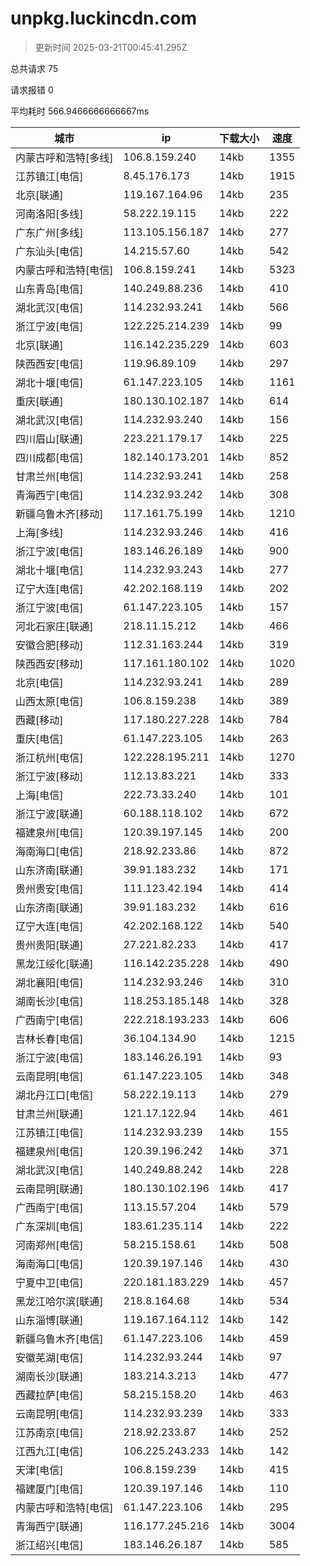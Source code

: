 
  # unpkg.luckincdn.com

  > 更新时间 2025-03-21T00:45:41.295Z
  
  总共请求 75

  请求报错 0

  平均耗时 566.9466666666667ms

|城市|ip|下载大小|速度|
|-----|----------|---|---|
|内蒙古呼和浩特[多线]|106.8.159.240|14kb|1355|
|江苏镇江[电信]|8.45.176.173|14kb|1915|
|北京[联通]|119.167.164.96|14kb|235|
|河南洛阳[多线]|58.222.19.115|14kb|222|
|广东广州[多线]|113.105.156.187|14kb|277|
|广东汕头[电信]|14.215.57.60|14kb|542|
|内蒙古呼和浩特[电信]|106.8.159.241|14kb|5323|
|山东青岛[电信]|140.249.88.236|14kb|410|
|湖北武汉[电信]|114.232.93.241|14kb|566|
|浙江宁波[电信]|122.225.214.239|14kb|99|
|北京[联通]|116.142.235.229|14kb|603|
|陕西西安[电信]|119.96.89.109|14kb|297|
|湖北十堰[电信]|61.147.223.105|14kb|1161|
|重庆[联通]|180.130.102.187|14kb|614|
|湖北武汉[电信]|114.232.93.240|14kb|156|
|四川眉山[联通]|223.221.179.17|14kb|225|
|四川成都[电信]|182.140.173.201|14kb|852|
|甘肃兰州[电信]|114.232.93.241|14kb|258|
|青海西宁[电信]|114.232.93.242|14kb|308|
|新疆乌鲁木齐[移动]|117.161.75.199|14kb|1210|
|上海[多线]|114.232.93.246|14kb|416|
|浙江宁波[电信]|183.146.26.189|14kb|900|
|湖北十堰[电信]|114.232.93.243|14kb|277|
|辽宁大连[电信]|42.202.168.119|14kb|202|
|浙江宁波[电信]|61.147.223.105|14kb|157|
|河北石家庄[联通]|218.11.15.212|14kb|466|
|安徽合肥[移动]|112.31.163.244|14kb|319|
|陕西西安[移动]|117.161.180.102|14kb|1020|
|北京[电信]|114.232.93.241|14kb|289|
|山西太原[电信]|106.8.159.238|14kb|389|
|西藏[移动]|117.180.227.228|14kb|784|
|重庆[电信]|61.147.223.105|14kb|263|
|浙江杭州[电信]|122.228.195.211|14kb|1270|
|浙江宁波[移动]|112.13.83.221|14kb|333|
|上海[电信]|222.73.33.240|14kb|101|
|浙江宁波[联通]|60.188.118.102|14kb|672|
|福建泉州[电信]|120.39.197.145|14kb|200|
|海南海口[电信]|218.92.233.86|14kb|872|
|山东济南[联通]|39.91.183.232|14kb|171|
|贵州贵安[电信]|111.123.42.194|14kb|414|
|山东济南[联通]|39.91.183.232|14kb|616|
|辽宁大连[电信]|42.202.168.122|14kb|540|
|贵州贵阳[联通]|27.221.82.233|14kb|417|
|黑龙江绥化[联通]|116.142.235.228|14kb|490|
|湖北襄阳[电信]|114.232.93.246|14kb|310|
|湖南长沙[电信]|118.253.185.148|14kb|328|
|广西南宁[电信]|222.218.193.233|14kb|606|
|吉林长春[电信]|36.104.134.90|14kb|1215|
|浙江宁波[电信]|183.146.26.191|14kb|93|
|云南昆明[电信]|61.147.223.105|14kb|348|
|湖北丹江口[电信]|58.222.19.113|14kb|279|
|甘肃兰州[联通]|121.17.122.94|14kb|461|
|江苏镇江[电信]|114.232.93.239|14kb|155|
|福建泉州[电信]|120.39.196.242|14kb|371|
|湖北武汉[电信]|140.249.88.242|14kb|228|
|云南昆明[联通]|180.130.102.196|14kb|417|
|广西南宁[电信]|113.15.57.204|14kb|579|
|广东深圳[电信]|183.61.235.114|14kb|222|
|河南郑州[电信]|58.215.158.61|14kb|508|
|海南海口[电信]|120.39.197.146|14kb|430|
|宁夏中卫[电信]|220.181.183.229|14kb|457|
|黑龙江哈尔滨[联通]|218.8.164.68|14kb|534|
|山东淄博[联通]|119.167.164.112|14kb|142|
|新疆乌鲁木齐[电信]|61.147.223.106|14kb|459|
|安徽芜湖[电信]|114.232.93.244|14kb|97|
|湖南长沙[联通]|183.214.3.213|14kb|477|
|西藏拉萨[电信]|58.215.158.20|14kb|463|
|云南昆明[电信]|114.232.93.239|14kb|333|
|江苏南京[电信]|218.92.233.87|14kb|252|
|江西九江[电信]|106.225.243.233|14kb|142|
|天津[电信]|106.8.159.239|14kb|415|
|福建厦门[电信]|120.39.197.146|14kb|110|
|内蒙古呼和浩特[电信]|61.147.223.106|14kb|295|
|青海西宁[联通]|116.177.245.216|14kb|3004|
|浙江绍兴[电信]|183.146.26.187|14kb|585|

  